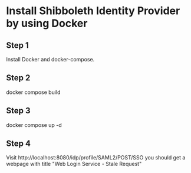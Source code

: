 # Install Shibboleth Identity Provider by using Docker

## Step 1
Install Docker and docker-compose.

## Step 2
docker compose build

## Step 3
docker compose up -d

## Step 4
Visit http://localhost:8080/idp/profile/SAML2/POST/SSO you should get a webpage with title "Web Login Service - Stale Request"